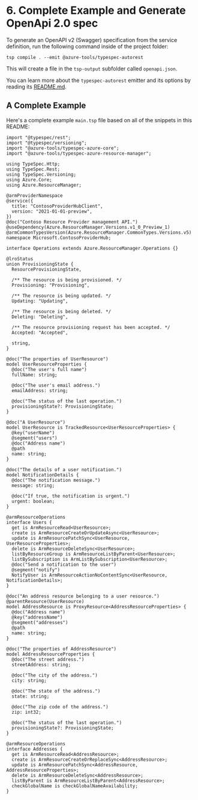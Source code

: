 # 6. Complete Example and Generate OpenApi 2.0 spec

To generate an OpenAPI v2 (Swagger) specification from the service definition, run the following command inside of the project folder:

```
tsp compile . --emit @azure-tools/typespec-autorest
```

This will create a file in the `tsp-output` subfolder called `openapi.json`.

You can learn more about the `typespec-autorest` emitter and its options by reading its [README.md](https://github.com/Azure/typespec-azure/blob/main/packages/typespec-autorest/README.md).

## A Complete Example

Here's a complete example `main.tsp` file based on all of the snippets in this README:

```typespec
import "@typespec/rest";
import "@typespec/versioning";
import "@azure-tools/typespec-azure-core";
import "@azure-tools/typespec-azure-resource-manager";

using TypeSpec.Http;
using TypeSpec.Rest;
using TypeSpec.Versioning;
using Azure.Core;
using Azure.ResourceManager;

@armProviderNamespace
@service({
  title: "ContosoProviderHubClient",
  version: "2021-01-01-preview",
})
@doc("Contoso Resource Provider management API.")
@useDependency(Azure.ResourceManager.Versions.v1_0_Preview_1)
@armCommonTypesVersion(Azure.ResourceManager.CommonTypes.Versions.v5)
namespace Microsoft.ContosoProviderHub;

interface Operations extends Azure.ResourceManager.Operations {}

@lroStatus
union ProvisioningState {
  ResourceProvisioningState,

  /** The resource is being provisioned. */
  Provisioning: "Provisioning",

  /** The resource is being updated. */
  Updating: "Updating",

  /** The resource is being deleted. */
  Deleting: "Deleting",

  /** The resource provisioning request has been accepted. */
  Accepted: "Accepted",

  string,
}

@doc("The properties of UserResource")
model UserResourceProperties {
  @doc("The user's full name")
  fullName: string;

  @doc("The user's email address.")
  emailAddress: string;

  @doc("The status of the last operation.")
  provisioningState?: ProvisioningState;
}

@doc("A UserResource")
model UserResource is TrackedResource<UserResourceProperties> {
  @key("userName")
  @segment("users")
  @doc("Address name")
  @path
  name: string;
}

@doc("The details of a user notification.")
model NotificationDetails {
  @doc("The notification message.")
  message: string;

  @doc("If true, the notification is urgent.")
  urgent: boolean;
}

@armResourceOperations
interface Users {
  get is ArmResourceRead<UserResource>;
  create is ArmResourceCreateOrUpdateAsync<UserResource>;
  update is ArmResourcePatchSync<UserResource, UserResourceProperties>;
  delete is ArmResourceDeleteSync<UserResource>;
  listByResourceGroup is ArmResourceListByParent<UserResource>;
  listBySubscription is ArmListBySubscription<UserResource>;
  @doc("Send a notification to the user")
  @segment("notify")
  NotifyUser is ArmResourceActionNoContentSync<UserResource, NotificationDetails>;
}

@doc("An address resource belonging to a user resource.")
@parentResource(UserResource)
model AddressResource is ProxyResource<AddressResourceProperties> {
  @doc("Address name")
  @key("addressName")
  @segment("addresses")
  @path
  name: string;
}

@doc("The properties of AddressResource")
model AddressResourceProperties {
  @doc("The street address.")
  streetAddress: string;

  @doc("The city of the address.")
  city: string;

  @doc("The state of the address.")
  state: string;

  @doc("The zip code of the address.")
  zip: int32;

  @doc("The status of the last operation.")
  provisioningState?: ProvisioningState;
}

@armResourceOperations
interface Addresses {
  get is ArmResourceRead<AddressResource>;
  create is ArmResourceCreateOrReplaceSync<AddressResource>;
  update is ArmResourcePatchSync<AddressResource, AddressResourceProperties>;
  delete is ArmResourceDeleteSync<AddressResource>;
  listByParent is ArmResourceListByParent<AddressResource>;
  checkGlobalName is checkGlobalNameAvailability;
}
```
